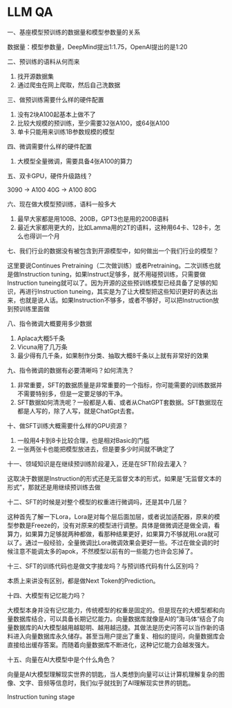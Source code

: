 # LLM QA

一、基座模型预训练的数据量和模型参数量的关系

数据量：模型参数量，DeepMind提出1:1.75，OpenAI提出的是1:20

二、预训练的语料从何而来

1. 找开源数据集
2. 通过爬虫在网上爬取，然后自己洗数据

三、做预训练需要什么样的硬件配置

1. 没有2块A100起基本上做不了
2. 比较大规模的预训练，至少需要32张A100，或64张A100
3. 单卡只能用来训练1B参数规模的模型

四、微调需要什么样的硬件配置

1. 大模型全量微调，需要具备4张A100的算力

五、双卡GPU，硬件升级路线？

3090 -> A100 40G -> A100 80G

六、现在做大模型预训练，语料一般多大

1. 最早大家都是用100B、200B，GPT3也是用的200B语料
2. 最近大家都用更大的，比如Lamma用的2T的语料，这种用64卡、128卡，怎么也得训一个月

七、我们行业的数据没有被包含到开源模型中，如何做出一个我们行业的模型？

这里要说Continues Pretraining（二次做训练）或者Pretraining。二次训练也就是做Instruction tuning，如果Instruct足够多，就不用碰预训练，只需要做Instruction tuneing就可以了。因为开源的这些预训练模型已经具备了足够的知识，再进行Instruction tuneing，其实是为了让大模型把这些知识更好的表达出来，也就是说人话。如果Instruction不够多，或者不够好，可以把Instruction放到预训练里面做

八、指令微调大概要用多少数据

1. Aplaca大概5千条
2. Vicuna用了几万条
3. 最少得有几千条，如果制作分类、抽取大概8千条以上就有非常好的效果

九、指令微调的数据有必要清晰吗？如何清洗？

1. 非常重要，SFT的数据质量是非常重要的一个指标，你可能需要的训练数据并不需要特别多，但是一定要足够的干净。
2. SFT数据如何清洗呢？一般都是人看、或者从ChatGPT套数据。SFT数据现在都是人写的，除了人写，就是ChatGpt去套。

十、做SFT训练大概需要什么样的GPU资源？

1. 一般用4卡到8卡比较合理，也是相对Basic的门槛
2. 一张两张卡也能把模型放进去，但是要多少时间就不确定了

十一、领域知识是在继续预训练阶段灌入，还是在SFT阶段去灌入？

这取决于数据是Instruction的形式还是无监督文本的形式，如果是“无监督文本的形式”，那就还是用继续预训练去做

十二、SFT的时候是对整个模型的权重进行微调吗，还是其中几层？

这种首先了解一下Lora，Lora是对每个层后面加层，或者说加适配器，原来的模型参数是Freeze的，没有对原来的模型进行调整。具体是做微调还是做全调，看算力，如果算力足够就两种都做，看那种结果更好，如果算力不够就用Lora就可以了。通过一般经验，全量微调比Lora微调效果会更好一些。不过在做全调的时候注意不能调太多的apok，不然模型以前有的一些能力也许会忘掉了。

十三、SFT的训练代码也是做文字接龙吗？与预训练代码有什么区别吗？

本质上来讲没有区别，都是做Next Token的Prediction。

十四、大模型有记忆能力吗？

大模型本身并没有记忆能力，传统模型的权重是固定的。但是现在的大模型都和向量数据库结合，可以具备长期记忆能力。向量数据库就像是AI的”海马体“结合了向量数据库的AI大模型越用越聪明、越用越迅捷。其做法是历史问答可以当作新的语料进入向量数据库永久储存。甚至当用户提出了重复、相似的提问，向量数据库会直接给出缓存答案。而随着向量数据库不断进化，这种记忆能力会越发强大。

十五、向量在AI大模型中是个什么角色？

向量是AI大模型理解现实世界的钥匙，当人类想到向量可以让计算机理解复杂的图像、文字、音频等信息时，我们似乎就找到了AI理解现实世界的钥匙。


Instruction tuning stage

